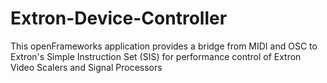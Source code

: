 # Extron-Device-Controller
This openFrameworks application provides a bridge from MIDI and OSC to Extron's Simple Instruction Set (SIS) for performance control of Extron Video Scalers and Signal Processors
